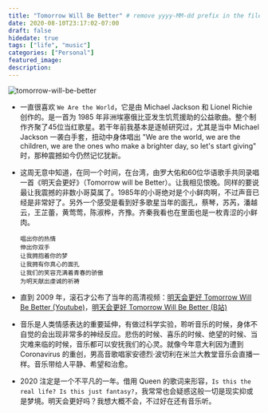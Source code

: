 ```yaml
---
title: "Tomorrow Will Be Better" # remove yyyy-MM-dd prefix in the filename 
date: 2020-08-10T23:17:02-07:00
draft: false
hidedate: true 
tags: ["life", "music"]
categories: ["Personal"]
featured_image:
description:
---
```


![tomorrow-will-be-better](/assets/images/2020/08/11/tomorrow-will-be-better.jpg)

- 一直很喜欢 `We Are the World`，它是由 Michael Jackson 和 Lionel Richie 创作的。是一首为 1985 年非洲埃塞俄比亚发生饥荒援助的公益歌曲。整个制作齐聚了45位当红歌星。若干年前我基本是逐帧研究过，尤其是当中 Michael Jackson 一袭白手套，扭动中身体唱出 "We are the world, we are the children, we are the ones who make a brighter day, so let's start giving" 时，那种震撼如今仍然记忆犹新。

- 这周无意中知道，在同一个时间，在台湾，由罗大佑和60位华语歌手共同录唱一首《明天会更好》（Tomorrow will be Better）。让我相见恨晚。同样的要说最让我震撼的非数小哥莫属了。1985年的小哥绝对是个小鲜肉啊，不过声音已经是非常好了。另外一个感受是看到好多歌星当年的面孔，蔡琴，苏芮，潘越云，王芷蕾，黄莺莺，陈淑桦，齐豫。齐秦我看也在里面也是一枚青涩的小鲜肉。

    ``` 
    唱出你的热情
    伸出你双手
    让我拥抱着你的梦
    让我拥有你真心的面孔
    让我们的笑容充满着青春的骄傲
    为明天献出虔诚的祈祷
    ```
- 直到 2009 年，滚石才公布了当年的高清视频：[明天会更好 Tomorrow Will Be Better (Youtube)](https://youtu.be/s6T4DXRKYHM)，[明天会更好 Tomorrow Will Be Better (B站)](https://www.bilibili.com/video/BV13E411a7Nf)

- 音乐是人类情感表达的重要延伸，有做过科学实验，聆听音乐的时候，身体不自觉的会出现非常多的神经反应。悲伤的时候、喜乐的时候、绝望的时候、当灾难来临的时候，音乐都可以安抚我们的心灵。就像今年意大利因为遭到 Coronavirus 的重创，男高音歌唱家安德烈·波切利在米兰大教堂音乐会直播一样。音乐带给人平静、希望和治愈。

- 2020 注定是一个不平凡的一年。借用 Queen 的歌词来形容，`Is this the real life? Is this just fantasy?`，我常常也会疑惑这般一切是现实抑或是梦境。明天会更好吗？我想大概不会，不过好在还有音乐听。